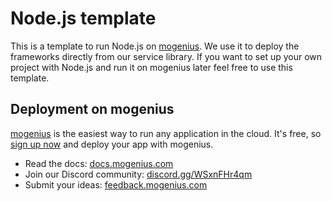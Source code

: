 # Node.js template

This is a template to run Node.js on [mogenius](https://mogenius.com). We use it to deploy the frameworks directly from our service library. If you want to set up your own project with Node.js and run it on mogenius later feel free to use this template.

## Deployment on mogenius

[mogenius](https://mogenius.com) is the easiest way to run any application in the cloud. It's free, so [sign up now](https://studio.mogenius.com/user/registration) and deploy your app with mogenius.

- Read the docs: [docs.mogenius.com](https://docs.mogenius.com)
- Join our Discord community: [discord.gg/WSxnFHr4qm](https://discord.gg/WSxnFHr4qm)
- Submit your ideas: [feedback.mogenius.com](https://feedback.mogenius.com)
